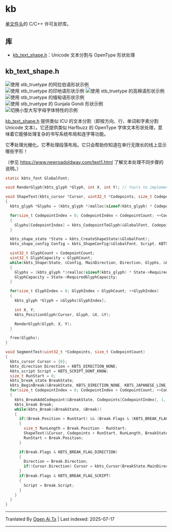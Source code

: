 # kb

[单文件头](https://github.com/nothings/stb/blob/master/docs/stb_howto.txt)的 C/C++ 许可友好库。

## 库

- [kb\_text\_shape.h](https://raw.githubusercontent.com/JimmyLefevre/kb/main/./kb_text_shape.h)：Unicode 文本分割与 OpenType 形状处理

## kb_text_shape.h

![使用 stb_truetype 的阿拉伯语形状示例](https://raw.githubusercontent.com/JimmyLefevre/kb/main/./images/arabic.png)
![使用 stb_truetype 的印地语形状示例](https://raw.githubusercontent.com/JimmyLefevre/kb/main/./images/hindi.png)
![使用 stb_truetype 的高棉语形状示例](https://raw.githubusercontent.com/JimmyLefevre/kb/main/./images/khmer.png)
![使用 stb_truetype 的缅甸语形状示例](https://raw.githubusercontent.com/JimmyLefevre/kb/main/./images/myanmar.png)
![使用 stb_truetype 的 Gunjala Gondi 形状示例](https://raw.githubusercontent.com/JimmyLefevre/kb/main/./images/gunjala_gondi.png)
![切换小型大写字母字体特性的示例](https://raw.githubusercontent.com/JimmyLefevre/kb/main/./images/smallcaps.png)

[kb\_text\_shape.h](https://raw.githubusercontent.com/JimmyLefevre/kb/main/./kb_text_shape.h) 提供类似 ICU 的文本分割（即按方向、行、单词和字素分割 Unicode 文本）。它还提供类似 Harfbuzz 的 OpenType 字体文本形状处理，意味着它能够处理复杂的书写系统布局和连字等功能。

它**不**处理光栅化。它**不**处理段落布局。它只会帮助你知道在单行无限长的线上显示哪些字形！

（参见 https://www.newroadoldway.com/text1.html 了解文本处理不同步骤的说明。）

```c
static kbts_font GlobalFont;

void RenderGlyph(kbts_glyph *Glyph, int X, int Y); // Yours to implement

void ShapeText(kbts_cursor *Cursor, uint32_t *Codepoints, size_t CodepointCount, kbts_direction MainDirection, kbts_direction Direction, kbts_script Script)
{
  kbts_glyph *Glyphs = (kbts_glyph *)malloc(sizeof(kbts_glyph) * CodepointCount);

  for(size_t CodepointIndex = 0; CodepointIndex < CodepointCount; ++CodepointIndex)
  {
    Glyphs[CodepointIndex] = kbts_CodepointToGlyph(&GlobalFont, Codepoints[CodepointIndex]);
  }

  kbts_shape_state *State = kbts_CreateShapeState(&GlobalFont);
  kbts_shape_config Config = kbts_ShapeConfig(&GlobalFont, Script, KBTS_LANGUAGE_DONT_KNOW);

  uint32_t GlyphCount = CodepointCount;
  uint32_t GlyphCapacity = GlyphCount;
  while(kbts_Shape(State, &Config, MainDirection, Direction, Glyphs, &GlyphCount, GlyphCapacity))
  {
    Glyphs = (kbts_glyph *)realloc(sizeof(kbts_glyph) * State->RequiredGlyphCapacity);
    GlyphCapacity = State->RequiredGlyphCapacity;
  }

  for(size_t GlyphIndex = 0; GlyphIndex < GlyphCount; ++GlyphIndex)
  {
    kbts_glyph *Glyph = &Glyphs[GlyphIndex];

    int X, Y;
    kbts_PositionGlyph(Cursor, Glyph, &X, &Y);

    RenderGlyph(Glyph, X, Y);
  }

  free(Glyphs);
}

void SegmentText(uint32_t *Codepoints, size_t CodepointCount)
{
  kbts_cursor Cursor = {0};
  kbts_direction Direction = KBTS_DIRECTION_NONE;
  kbts_script Script = KBTS_SCRIPT_DONT_KNOW;
  size_t RunStart = 0;
  kbts_break_state BreakState;
  kbts_BeginBreak(&BreakState, KBTS_DIRECTION_NONE, KBTS_JAPANESE_LINE_BREAK_STYLE_NORMAL);
  for(size_t CodepointIndex = 0; CodepointIndex < CodepointCount; ++CodepointIndex)
  {
    kbts_BreakAddCodepoint(&BreakState, Codepoints[CodepointIndex], 1, (CodepointIndex + 1) == CodepointCount);
    kbts_break Break;
    while(kbts_Break(&BreakState, &Break))
    {
      if((Break.Position > RunStart) && (Break.Flags & (KBTS_BREAK_FLAG_DIRECTION | KBTS_BREAK_FLAG_SCRIPT | KBTS_BREAK_FLAG_LINE_HARD)))
      {
        size_t RunLength = Break.Position - RunStart;
        ShapeText(&Cursor, Codepoints + RunStart, RunLength, BreakState.MainDirection, Direction, Script);
        RunStart = Break.Position;
      }

      if(Break.Flags & KBTS_BREAK_FLAG_DIRECTION)
      {
        Direction = Break.Direction;
        if(!Cursor.Direction) Cursor = kbts_Cursor(BreakState.MainDirection);
      }
      if(Break.Flags & KBTS_BREAK_FLAG_SCRIPT)
      {
        Script = Break.Script;
      }
    }
  }
}
```
<translate-content></translate-content>

---

Tranlated By [Open Ai Tx](https://github.com/OpenAiTx/OpenAiTx) | Last indexed: 2025-07-17

---